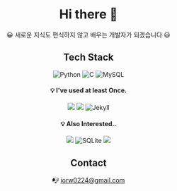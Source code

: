 <div align=center>
 
 
# Hi there 👋
 
 
😀 새로운 지식도 편식하지 않고 배우는 개발자가 되겠습니다 😃

 
## Tech Stack
 
![Python](https://img.shields.io/badge/Python-FFD43B?style=for-the-badge&logo=python&logoColor=3776AB) ![C](https://img.shields.io/badge/C-00599C?style=for-the-badge&logo=c&logoColor=white) 
 ![MySQL](https://img.shields.io/badge/MySQL-4479A1?style=for-the-badge&logo=MySQL&logoColor=white)
 
 
 ####  💡 I've used at least Once.
<img src="https://img.shields.io/badge/Linux-FCC624?style=for-the-badge&logo=Linux&logoColor=black"/> <img src="https://img.shields.io/badge/PHP-777BB4?style=for-the-badge&logo=PHP&logoColor=white"/> ![Jekyll](https://img.shields.io/badge/Jekyll-CC0000?style=for-the-badge&logo=Jekyll&logoColor=white) 
 
 
 #### 💡 Also Interested..
<img src="https://img.shields.io/badge/Arduino-00979D?style=for-the-badge&logo=Arduino&logoColor=white"/> ![SQLite](https://img.shields.io/badge/SQLite-003B57?style=for-the-badge&logo=SQLite&logoColor=white) 
<img src="https://img.shields.io/badge/Spring-6DB33F?style=for-the-badge&logo=Spring&logoColor=white"/>
 

 
## Contact
📭 iorw0224@gmail.com



<!--
[![Top Langs](https://github-readme-stats.vercel.app/api/top-langs/?username=Mindlestick&layout=compact)](https://github.com/anuraghazra/github-readme-stats)
--!>

<!--
**Mindlestick/Mindlestick** is a ✨ _special_ ✨ repository because its `README.md` (this file) appears on your GitHub profile.

Here are some ideas to get you started:

- 🔭 I’m currently working on ...
- 🌱 I’m currently learning ...
- 👯 I’m looking to collaborate on ...
- 🤔 I’m looking for help with ...
- 💬 Ask me about ...
- 📫 How to reach me: ...
- 😄 Pronouns: ...
- ⚡ Fun fact: ...
-->
